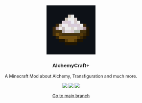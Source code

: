 <p align="center"><img src="https://raw.githubusercontent.com/ITDarkUFO/AlchemyCraft/1.19.1/source/logo.png" width=160 height=160/></p>
<h3 align="center">AlchemyCraft+</h3>
<p align="center">A Minecraft Mod about Alchemy, Transfiguration and much more.</p>
<p align="center">
  <a href="https://github.com/ITDarkUFO/AlchemyCraft/actions"><img src="https://img.shields.io/github/workflow/status/ITDarkUFO/AlchemyCraft/build?label=Last%20build"/></a>
  <a href="https://www.curseforge.com/minecraft/mc-mods/fabric-api"><img src="https://img.shields.io/badge/Requires-Fabric%20API-orange"/></a>
  <a href="https://opensource.org/licenses/gpl-3.0.html"><img src="https://img.shields.io/github/license/ITDarkUFO/AlchemyCraft"/></a>
</p>
<p align="center"><a href="https://github.com/ITDarkUFO/AlchemyCraft">Go to main branch</a>

